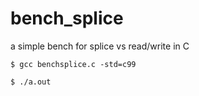 bench_splice
============

a simple bench for splice vs read/write in C

`$ gcc benchsplice.c -std=c99`


`$ ./a.out`
